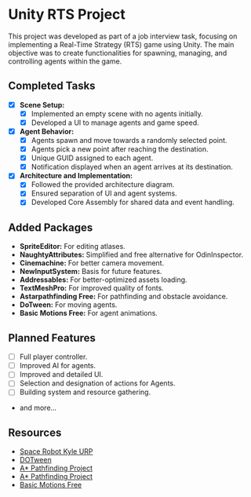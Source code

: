 # Unity RTS Project

This project was developed as part of a job interview task, focusing on implementing a Real-Time Strategy (RTS) game using Unity. The main objective was to create functionalities for spawning, managing, and controlling agents within the game.

## Completed Tasks

- [x] **Scene Setup:**
  - [x] Implemented an empty scene with no agents initially.
  - [x] Developed a UI to manage agents and game speed.
- [x] **Agent Behavior:**
  - [x] Agents spawn and move towards a randomly selected point.
  - [x] Agents pick a new point after reaching the destination.
  - [x] Unique GUID assigned to each agent.
  - [x] Notification displayed when an agent arrives at its destination.
- [x] **Architecture and Implementation:**
  - [x] Followed the provided architecture diagram.
  - [x] Ensured separation of UI and agent systems.
  - [x] Developed Core Assembly for shared data and event handling.
## Added Packages

- **SpriteEditor:** For editing atlases.
- **NaughtyAttributes:** Simplified and free alternative for OdinInspector.
- **Cinemachine:** For better camera movement.
- **NewInputSystem:** Basis for future features.
- **Addressables:** For better-optimized assets loading.
- **TextMeshPro:** For improved quality of fonts.
- **Astarpathfinding Free:** For pathfinding and obstacle avoidance.
- **DoTween:** For moving agents.
- **Basic Motions Free:** For agent animations.

## Planned Features
- [ ] Full player controller.
- [ ] Improved AI for agents.
- [ ] Improved and detailed UI.
- [ ] Selection and designation of actions for Agents.
- [ ] Building system and resource gathering.
- and more...
## Resources

- [Space Robot Kyle URP](https://assetstore.unity.com/packages/3d/characters/robots/space-robot-kyle-urp-4696)
- [DOTween](http://dotween.demigiant.com/index.php)
- [A* Pathfinding Project](https://arongranberg.com/astar/download)
- [A* Pathfinding Project](https://arongranberg.com/astar/download)
- [Basic Motions Free](https://assetstore.unity.com/packages/3d/animations/basic-motions-free-154271)
